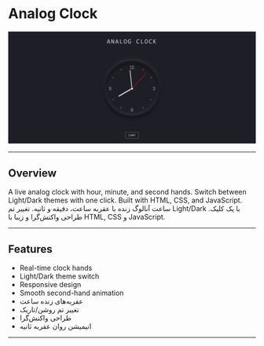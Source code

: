 # Analog Clock 

![Project Screenshot](image.png)  

---

## Overview

A live analog clock with hour, minute, and second hands. Switch between Light/Dark themes with one click. Built with HTML, CSS, and JavaScript. 
ساعت آنالوگ زنده با عقربه ساعت، دقیقه و ثانیه. تغییر تم Light/Dark با یک کلیک. طراحی واکنش‌گرا و زیبا با HTML, CSS و JavaScript.

---

## Features
- Real-time clock hands 
- Light/Dark theme switch
- Responsive design
- Smooth second-hand animation 
- عقربه‌های زنده ساعت  
- تغییر تم روشن/تاریک  
- طراحی واکنش‌گرا  
- انیمیشن روان عقربه ثانیه  

---



